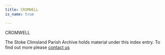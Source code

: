 ```yaml
---
title: CROMWELL
is_name: true

---
```


CROMWELL


The Stoke Climsland Parish Archive holds material under this index entry. To find out more please [contact us](/contact/)
